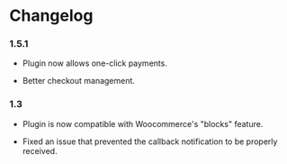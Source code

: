 # Changelog

### 1.5.1
- Plugin now allows one-click payments.

- Better checkout management.


### 1.3
- Plugin is now compatible with Woocommerce's "blocks" feature.

- Fixed an issue that prevented the callback notification to be properly received.
